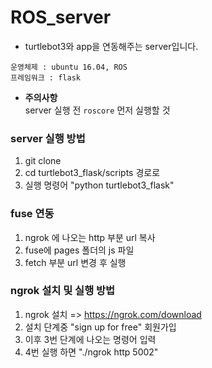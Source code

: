 # ROS_server

* turtlebot3와 app을 연동해주는 server입니다.

```
운영체제 : ubuntu 16.04, ROS
프레임워크 : flask 
```

* **주의사항**  
server 실행 전 ```roscore``` 먼저 실행할 것


### server 실행 방법
1. git clone 
2. cd turtlebot3_flask/scripts 경로로 
3. 실행 명령어 "python turtlebot3_flask" 

### fuse 연동
1. ngrok 에 나오는 http 부분 url 복사
2. fuse에 pages 폴더의 js 파일
3. fetch 부분 url 변경 후 실행

### ngrok 설치 및 실행 방법
1. ngrok 설치 => https://ngrok.com/download
2. 설치 단계중 "sign up for free" 회원가입
3. 이후 3번 단계에 나오는 명령어 입력 
4. 4번 실행 하면 "./ngrok http 5002"


